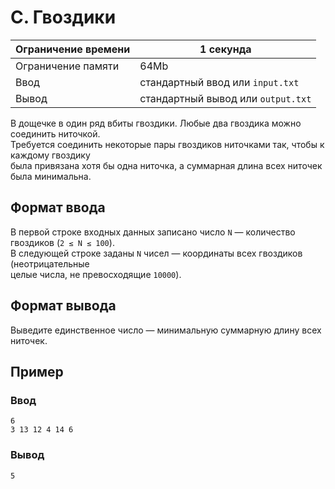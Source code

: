 # C. Гвоздики

| Ограничение времени | 1 секунда |
|---------------------|-----------|
| Ограничение памяти | 64Mb |
| Ввод | стандартный ввод или `input.txt` |
| Вывод | стандартный вывод или `output.txt` |

В дощечке в один ряд вбиты гвоздики. Любые два гвоздика можно соединить ниточкой.  
Требуется соединить некоторые пары гвоздиков ниточками так, чтобы к каждому гвоздику  
была привязана хотя бы одна ниточка, а суммарная длина всех ниточек была минимальна.

## Формат ввода

В первой строке входных данных записано число `N` — количество гвоздиков (`2 ≤ N ≤ 100`).  
В следующей строке заданы `N` чисел — координаты всех гвоздиков (неотрицательные  
целые числа, не превосходящие `10000`).

## Формат вывода

Выведите единственное число — минимальную суммарную длину всех ниточек.

## Пример

### Ввод
```
6
3 13 12 4 14 6
```

### Вывод
```
5
```